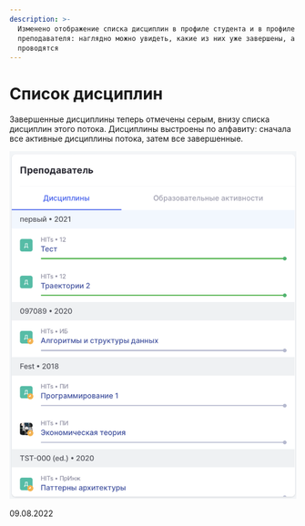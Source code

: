 ```yaml
---
description: >-
  Изменено отображение списка дисциплин в профиле студента и в профиле
  преподавателя: наглядно можно увидеть, какие из них уже завершены, а какие еще
  проводятся
---
```


# Список дисциплин

Завершенные дисциплины теперь отмечены серым, внизу списка дисциплин этого потока. Дисциплины выстроены по алфавиту: сначала все активные дисциплины потока, затем все завершенные.

![](<../../.gitbook/assets/image (30) (3).png> "Поток, в котором все дисциплины завершены, отображается ниже тех потоков, в которых есть активные дисциплины. Потоки выстроены по алфавиту.")

09.08.2022
